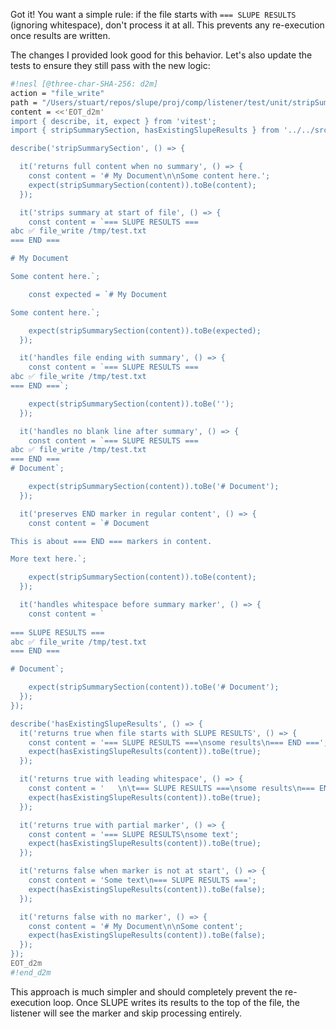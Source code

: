 Got it! You want a simple rule: if the file starts with `=== SLUPE RESULTS` (ignoring whitespace), don't process it at all. This prevents any re-execution once results are written.

The changes I provided look good for this behavior. Let's also update the tests to ensure they still pass with the new logic:

```sh nesl
#!nesl [@three-char-SHA-256: d2m]
action = "file_write"
path = "/Users/stuart/repos/slupe/proj/comp/listener/test/unit/stripSummarySection.test.ts"
content = <<'EOT_d2m'
import { describe, it, expect } from 'vitest';
import { stripSummarySection, hasExistingSlupeResults } from '../../src/content-processor.js';

describe('stripSummarySection', () => {

  it('returns full content when no summary', () => {
    const content = '# My Document\n\nSome content here.';
    expect(stripSummarySection(content)).toBe(content);
  });

  it('strips summary at start of file', () => {
    const content = `=== SLUPE RESULTS ===
abc ✅ file_write /tmp/test.txt
=== END ===

# My Document

Some content here.`;

    const expected = `# My Document

Some content here.`;

    expect(stripSummarySection(content)).toBe(expected);
  });

  it('handles file ending with summary', () => {
    const content = `=== SLUPE RESULTS ===
abc ✅ file_write /tmp/test.txt
=== END ===`;

    expect(stripSummarySection(content)).toBe('');
  });

  it('handles no blank line after summary', () => {
    const content = `=== SLUPE RESULTS ===
abc ✅ file_write /tmp/test.txt
=== END ===
# Document`;

    expect(stripSummarySection(content)).toBe('# Document');
  });

  it('preserves END marker in regular content', () => {
    const content = `# Document

This is about === END === markers in content.

More text here.`;

    expect(stripSummarySection(content)).toBe(content);
  });

  it('handles whitespace before summary marker', () => {
    const content = `   
    
=== SLUPE RESULTS ===
abc ✅ file_write /tmp/test.txt
=== END ===

# Document`;

    expect(stripSummarySection(content)).toBe('# Document');
  });
});

describe('hasExistingSlupeResults', () => {
  it('returns true when file starts with SLUPE RESULTS', () => {
    const content = '=== SLUPE RESULTS ===\nsome results\n=== END ===';
    expect(hasExistingSlupeResults(content)).toBe(true);
  });

  it('returns true with leading whitespace', () => {
    const content = '   \n\t=== SLUPE RESULTS ===\nsome results\n=== END ===';
    expect(hasExistingSlupeResults(content)).toBe(true);
  });

  it('returns true with partial marker', () => {
    const content = '=== SLUPE RESULTS\nsome text';
    expect(hasExistingSlupeResults(content)).toBe(true);
  });

  it('returns false when marker is not at start', () => {
    const content = 'Some text\n=== SLUPE RESULTS ===';
    expect(hasExistingSlupeResults(content)).toBe(false);
  });

  it('returns false with no marker', () => {
    const content = '# My Document\n\nSome content';
    expect(hasExistingSlupeResults(content)).toBe(false);
  });
});
EOT_d2m
#!end_d2m
```

This approach is much simpler and should completely prevent the re-execution loop. Once SLUPE writes its results to the top of the file, the listener will see the marker and skip processing entirely.